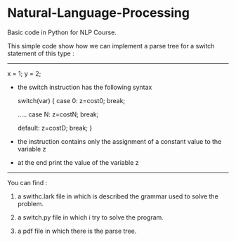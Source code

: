 # Natural-Language-Processing
Basic code in Python for NLP Course.


This simple code show how we can implement a parse tree for a switch statement of this type :

-----------------------------------------------------------------------------------------------------

 x = 1;
   y = 2;

- the switch instruction has the following syntax

   switch(var) {
     case 0: z=cost0;
             break;

     …..
     case N: z=costN;
             break;

     default: z=costD;
             break;
   }

- the instruction contains only the assignment
   of a constant value to the variable z

- at the end print the value of the variable z

---------------------------------------------------------------------------------------------------------

You can find :

1) a swithc.lark file in which is described the grammar used to solve the problem.

2) a switch.py file in which i try to solve the program.

3) a pdf file in which there is the parse tree.
